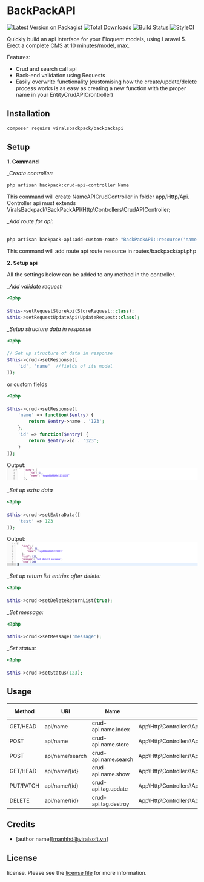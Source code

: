 # BackPackAPI

[![Latest Version on Packagist][ico-version]][link-packagist]
[![Total Downloads][ico-downloads]][link-downloads]
[![Build Status][ico-travis]][link-travis]
[![StyleCI][ico-styleci]][link-styleci]

Quickly build an api interface for your Eloquent models, using Laravel 5. Erect a complete CMS at 10 minutes/model, max. 

Features:
- Crud and search call api
- Back-end validation using Requests
- Easily overwrite functionality (customising how the create/update/delete process works is as easy as creating a new function with the proper name in your EntityCrudAPICrontroller)
## Installation

``` bash
composer require viralsbackpack/backpackapi
```

## Setup

**1. Command**

*_Create controller:* 

```bash
php artisan backpack:crud-api-controller Name

```
This command will create NameAPICrudController in folder app/Http/Api. Controller api must extends ViralsBackpack\BackPackAPI\Http\Controllers\CrudAPIController;

*_Add route for api:*

```bash

php artisan backpack-api:add-custom-route "BackPackAPI::resource('name', 'NameCrudAPIController');"

```
This command will add route api route resource in routes/backpack/api.php

**2. Setup api**

All the settings below can be added to any method in the controller.

*_Add validate request:*
```php
<?php

$this->setRequestStoreApi(StoreRequest::class);
$this->setRequestUpdateApi(UpdateRequest::class);

```

*_Setup structure data in response*
```php
<?php

// Set up structure of data in response
$this->crud->setResponse([
    'id', 'name'  //fields of its model
]);
```
or custom fields
```php
<?php

$this->crud->setResponse([
    'name' => function($entry) {
        return $entry->name . '123';
    },
    'id' => function($entry) {
        return $entry->id . '123';
    }
]);

```
Output:
![alt text](https://raw.githubusercontent.com/viralsoft/virals.package.api_on_backpack/master/structure_data.png)

*_Set up extra data*
```php
<?php

$this->crud->setExtraData([
    'test' => 123
]);

```
Output:
![alt text](https://raw.githubusercontent.com/viralsoft/virals.package.api_on_backpack/master/extra_data.png)

*_Set up return list entries after delete:*
```php
<?php

$this->crud->setDeleteReturnList(true);

```
*_Set message:*
```php
<?php

$this->crud->setMessage('message');

```
*_Set status:*
```php
<?php

$this->crud->setStatus(123);

```

## Usage
| Method    | URI             | Name               | Action                                                | Parameter obligatory  |Form data obligatory    |
| --------- | --------------- |------------------- |------------------------------------------------------ |--------------------   |------------------------|
| GET/HEAD  | api/name        |crud-api.name.index | App\Http\Controllers\Api\NameCrudAPIController@index  |                       |                        |
| POST      | api/name        |crud-api.name.store | App\Http\Controllers\Api\NameCrudAPIController@store  |                       |                        |
| POST      | api/name/search |crud-api.name.search| App\Http\Controllers\Api\TagCrudAPIController@search  | search[value]         |                        |
| GET/HEAD  | api/name/{id}    |crud-api.name.show  | App\Http\Controllers\Api\NameCrudAPIController@show   | id                    |                        |
| PUT/PATCH | api/name/{id}    |crud-api.tag.update | App\Http\Controllers\Api\NameCrudAPIController@update | id                    | _method = PUT ; id     |                    
| DELETE    | api/name/{id}    |crud-api.tag.destroy| App\Http\Controllers\Api\NameCrudAPIController@destroy| id                    | _method = DELETE       |

## Credits

- [author name][manhhd@viralsoft.vn]

## License

license. Please see the [license file](license.md) for more information.

[ico-version]: https://img.shields.io/packagist/v/viralsbackpack/backpackapi.svg?style=flat-square
[ico-downloads]: https://img.shields.io/packagist/dt/viralsbackpack/backpackapi.svg?style=flat-square
[ico-travis]: https://img.shields.io/travis/viralsbackpack/backpackapi/master.svg?style=flat-square
[ico-styleci]: https://styleci.io/repos/12345678/shield

[link-packagist]: https://packagist.org/packages/viralsbackpack/backpackapi
[link-downloads]: https://packagist.org/packages/viralsbackpack/backpackapi
[link-travis]: https://travis-ci.org/viralsbackpack/backpackapi
[link-styleci]: https://styleci.io/repos/12345678
[link-author]: https://github.com/viralsbackpack
[link-contributors]: ../../contributors
